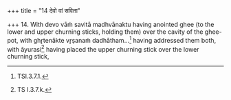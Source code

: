 +++
title = "14 देवो वां सविता"

+++
14. With devo vāṁ savitā madhvānaktu having anointed ghee (to the lower and upper churning sticks, holding them) over the cavity of the ghee-pot, with ghr̥tenākte vr̥ṣanaṁ dadhātham...[^1] having addressed them both, with āyurasi[^2] having placed the upper churning stick over the lower churning stick,  


[^1]: TSI.3.7.1.   

[^2]: TS I.3.7.k.  

[^3]: The Sentence is incomplete. See the next Sūtra.
